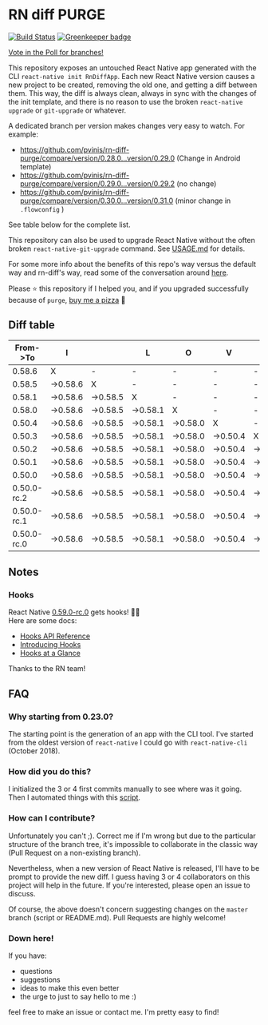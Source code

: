 # RN diff PURGE

[![Build Status](https://travis-ci.org/pvinis/rn-diff-purge.svg?branch=master)](https://travis-ci.org/pvinis/rn-diff-purge)
[![Greenkeeper badge](https://badges.greenkeeper.io/pvinis/rn-diff-purge.svg)](https://greenkeeper.io/)

[Vote in the Poll for branches!](https://github.com/pvinis/rn-diff-purge/issues/15)


This repository exposes an untouched React Native app generated with the CLI
`react-native init RnDiffApp`. Each new React Native version causes a new project to be created, removing the old one, and getting a diff between them. This way, the diff is always clean, always in sync with the changes of the init template, and there is no reason to use the broken `react-native upgrade` or `git-upgrade` or whatever.

A dedicated branch per version makes changes very easy
to watch. For example:

* https://github.com/pvinis/rn-diff-purge/compare/version/0.28.0...version/0.29.0
(Change in Android template)
* https://github.com/pvinis/rn-diff-purge/compare/version/0.29.0...version/0.29.2
(no change)
* https://github.com/pvinis/rn-diff-purge/compare/version/0.30.0...version/0.31.0
(minor change in `.flowconfig` )

See table below for the complete list.

This repository can also be used to upgrade React Native without the often broken `react-native-git-upgrade` command.
See [USAGE.md](https://github.com/pvinis/rn-diff-purge/blob/master/USAGE.md) for details.

For some more info about the benefits of this repo's way versus the default way and rn-diff's way, read some of the conversation around [here](https://github.com/react-native-community/discussions-and-proposals/issues/68#issuecomment-452227478).

Please :star: this repository if I helped you, and if you upgraded successfully because of `purge`, [buy me a pizza](https://www.buymeacoffee.com/DGWwHVZ4s) :pizza:

## Diff table

| From->To    | I        |          | L        | O        | V        | E        |          | D        | I        | F             | F             | S   |
| ----------- | -------- | -------- | -------- | -------- | -------- | -------- | -------- | -------- | -------- | ------------- | ------------- | --- |
| 0.58.6      | X        | -        | -        | -        | -        | -        | -        | -        | -        | -             | -             | -   |
| 0.58.5      | ->0.58.6 | X        | -        | -        | -        | -        | -        | -        | -        | -             | -             | -   |
| 0.58.1      | ->0.58.6 | ->0.58.5 | X        | -        | -        | -        | -        | -        | -        | -             | -             | -   |
| 0.58.0      | ->0.58.6 | ->0.58.5 | ->0.58.1 | X        | -        | -        | -        | -        | -        | -             | -             | -   |
| 0.50.4      | ->0.58.6 | ->0.58.5 | ->0.58.1 | ->0.58.0 | X        | -        | -        | -        | -        | -             | -             | -   |
| 0.50.3      | ->0.58.6 | ->0.58.5 | ->0.58.1 | ->0.58.0 | ->0.50.4 | X        | -        | -        | -        | -             | -             | -   |
| 0.50.2      | ->0.58.6 | ->0.58.5 | ->0.58.1 | ->0.58.0 | ->0.50.4 | ->0.50.3 | X        | -        | -        | -             | -             | -   |
| 0.50.1      | ->0.58.6 | ->0.58.5 | ->0.58.1 | ->0.58.0 | ->0.50.4 | ->0.50.3 | ->0.50.2 | X        | -        | -             | -             | -   |
| 0.50.0      | ->0.58.6 | ->0.58.5 | ->0.58.1 | ->0.58.0 | ->0.50.4 | ->0.50.3 | ->0.50.2 | ->0.50.1 | X        | -             | -             | -   |
| 0.50.0-rc.2 | ->0.58.6 | ->0.58.5 | ->0.58.1 | ->0.58.0 | ->0.50.4 | ->0.50.3 | ->0.50.2 | ->0.50.1 | ->0.50.0 | X             | -             | -   |
| 0.50.0-rc.1 | ->0.58.6 | ->0.58.5 | ->0.58.1 | ->0.58.0 | ->0.50.4 | ->0.50.3 | ->0.50.2 | ->0.50.1 | ->0.50.0 | ->0.50.0-rc.2 | X             | -   |
| 0.50.0-rc.0 | ->0.58.6 | ->0.58.5 | ->0.58.1 | ->0.58.0 | ->0.50.4 | ->0.50.3 | ->0.50.2 | ->0.50.1 | ->0.50.0 | ->0.50.0-rc.2 | ->0.50.0-rc.1 | X   |

## Notes

### Hooks
React Native [0.59.0-rc.0](https://github.com/pvinis/rn-diff-purge#version-changes) gets hooks! 🎉🥳  
Here are some docs:
- [Hooks API Reference](https://reactjs.org/docs/hooks-reference.html)
- [Introducing Hooks](https://reactjs.org/docs/hooks-intro.html)
- [Hooks at a Glance](https://reactjs.org/docs/hooks-overview.html)

Thanks to the RN team!


## FAQ

### Why starting from 0.23.0?

The starting point is the generation of an app with the CLI tool. I've started from the oldest
version of `react-native` I could go with `react-native-cli` (October 2018).

### How did you do this?

I initialized the 3 or 4 first commits manually to see where was it going. Then I automated
things with this [script](https://github.com/pvinis/rn-diff-purge/blob/master/new-version.sh).

### How can I contribute?

Unfortunately you can't ;). Correct me if I'm wrong but due to the particular structure of the
branch tree, it's impossible to collaborate in the classic way (Pull Request on a non-existing
branch).

Nevertheless, when a new version of React Native is released, I'll have to be prompt to provide
the new diff. I guess having 3 or 4 collaborators on this project will help in the future.
If you're interested, please open an issue to discuss.

Of course, the above doesn't concern suggesting changes on the `master` branch (script or
README.md). Pull Requests are highly welcome!


### Down here!

If you have: 
- questions
- suggestions
- ideas to make this even better
- the urge to just to say hello to me :)

feel free to make an issue or contact me. I'm pretty easy to find!
